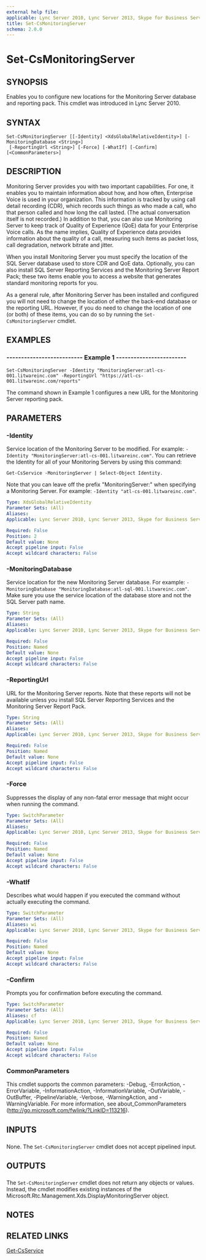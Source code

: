 ```yaml
---
external help file: 
applicable: Lync Server 2010, Lync Server 2013, Skype for Business Server 2015, Skype for Business Server 2019
title: Set-CsMonitoringServer
schema: 2.0.0
---
```


# Set-CsMonitoringServer

## SYNOPSIS
Enables you to configure new locations for the Monitoring Server database and reporting pack.
This cmdlet was introduced in Lync Server 2010.


## SYNTAX

```
Set-CsMonitoringServer [[-Identity] <XdsGlobalRelativeIdentity>] [-MonitoringDatabase <String>]
 [-ReportingUrl <String>] [-Force] [-WhatIf] [-Confirm] [<CommonParameters>]
```

## DESCRIPTION
Monitoring Server provides you with two important capabilities.
For one, it enables you to maintain information about how, and how often, Enterprise Voice is used in your organization.
This information is tracked by using call detail recording (CDR), which records such things as who made a call, who that person called and how long the call lasted.
(The actual conversation itself is not recorded.) In addition to that, you can also use Monitoring Server to keep track of Quality of Experience (QoE) data for your Enterprise Voice calls.
As the name implies, Quality of Experience data provides information about the quality of a call, measuring such items as packet loss, call degradation, network bitrate and jitter.

When you install Monitoring Server you must specify the location of the SQL Server database used to store CDR and QoE data.
Optionally, you can also install SQL Server Reporting Services and the Monitoring Server Report Pack; these two items enable you to access a website that generates standard monitoring reports for you.

As a general rule, after Monitoring Server has been installed and configured you will not need to change the location of either the back-end database or the reporting URL.
However, if you do need to change the location of one (or both) of these items, you can do so by running the `Set-CsMonitoringServer` cmdlet.


## EXAMPLES

### -------------------------- Example 1 ------------------------
```
Set-CsMonitoringServer -Identity "MonitoringServer:atl-cs-001.litwareinc.com" -ReportingUrl "https://atl-cs-001.litwareinc.com/reports"
```

The command shown in Example 1 configures a new URL for the Monitoring Server reporting pack.


## PARAMETERS

### -Identity
Service location of the Monitoring Server to be modified.
For example: `-Identity "MonitoringServer:atl-cs-001.litwareinc.com"`.
You can retrieve the Identity for all of your Monitoring Servers by using this command:

`Get-CsService -MonitoringServer | Select-Object Identity.`

Note that you can leave off the prefix "MonitoringServer:" when specifying a Monitoring Server.
For example: `-Identity "atl-cs-001.litwareinc.com"`.

```yaml
Type: XdsGlobalRelativeIdentity
Parameter Sets: (All)
Aliases: 
Applicable: Lync Server 2010, Lync Server 2013, Skype for Business Server 2015, Skype for Business Server 2019

Required: False
Position: 2
Default value: None
Accept pipeline input: False
Accept wildcard characters: False
```

### -MonitoringDatabase
Service location for the new Monitoring Server database.
For example: `-MonitoringDatabase "MonitoringDatabase:atl-sql-001.litwareinc.com"`.
Make sure you use the service location of the database store and not the SQL Server path name.

```yaml
Type: String
Parameter Sets: (All)
Aliases: 
Applicable: Lync Server 2010, Lync Server 2013, Skype for Business Server 2015, Skype for Business Server 2019

Required: False
Position: Named
Default value: None
Accept pipeline input: False
Accept wildcard characters: False
```

### -ReportingUrl
URL for the Monitoring Server reports.
Note that these reports will not be available unless you install SQL Server Reporting Services and the Monitoring Server Report Pack.

```yaml
Type: String
Parameter Sets: (All)
Aliases: 
Applicable: Lync Server 2010, Lync Server 2013, Skype for Business Server 2015, Skype for Business Server 2019

Required: False
Position: Named
Default value: None
Accept pipeline input: False
Accept wildcard characters: False
```

### -Force
Suppresses the display of any non-fatal error message that might occur when running the command.

```yaml
Type: SwitchParameter
Parameter Sets: (All)
Aliases: 
Applicable: Lync Server 2010, Lync Server 2013, Skype for Business Server 2015, Skype for Business Server 2019

Required: False
Position: Named
Default value: None
Accept pipeline input: False
Accept wildcard characters: False
```

### -WhatIf
Describes what would happen if you executed the command without actually executing the command.

```yaml
Type: SwitchParameter
Parameter Sets: (All)
Aliases: wi
Applicable: Lync Server 2010, Lync Server 2013, Skype for Business Server 2015, Skype for Business Server 2019

Required: False
Position: Named
Default value: None
Accept pipeline input: False
Accept wildcard characters: False
```

### -Confirm
Prompts you for confirmation before executing the command.

```yaml
Type: SwitchParameter
Parameter Sets: (All)
Aliases: cf
Applicable: Lync Server 2010, Lync Server 2013, Skype for Business Server 2015, Skype for Business Server 2019

Required: False
Position: Named
Default value: None
Accept pipeline input: False
Accept wildcard characters: False
```

### CommonParameters
This cmdlet supports the common parameters: -Debug, -ErrorAction, -ErrorVariable, -InformationAction, -InformationVariable, -OutVariable, -OutBuffer, -PipelineVariable, -Verbose, -WarningAction, and -WarningVariable. For more information, see about_CommonParameters (http://go.microsoft.com/fwlink/?LinkID=113216).

## INPUTS

###  
None.
The `Set-CsMonitoringServer` cmdlet does not accept pipelined input.

## OUTPUTS

###  
The `Set-CsMonitoringServer` cmdlet does not return any objects or values.
Instead, the cmdlet modifies existing instances of the Microsoft.Rtc.Management.Xds.DisplayMonitoringServer object.

## NOTES

## RELATED LINKS

[Get-CsService](Get-CsService.md)

